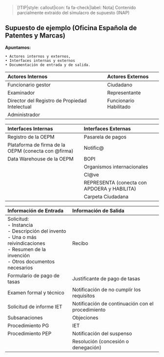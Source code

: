 > [!TIP|style: callout|icon: fa fa-check|label: Nota]
> Contenido parcialmente extraído del simulacro de supuesto (INAP)

## Supuesto de ejemplo (Oficina Española de Patentes y Marcas) <!-- {docsify-ignore} -->

**Apuntamos:**

    • Actores internos y externos,
    • Interfaces internas y externos
    • Documentación de entrada y de salida.

| **Actores Internos** | **Actores Externos** |
| :- | :- |
| Funcionario gestor | Ciudadano |
| Examinador | Representante |
| Director del Registro de Propiedad Intelectual | Funcionario Habilitado |
| Administrador |  |

| **Interfaces Internas** | **Interfaces Externas** |
| :- | :- |
| Registro de la OEPM | Pasarela de pagos |
| Plataforma de firma de la OEPM (conecta con @firma) | Notific@ |
| Data Warehouse de la OEPM | BOPI |
|  | Organismos internacionales |
|  | Cl@ve |
|  | REPRESENTA (conecta con APDOERA y HABILITA) |
|  | Carpeta Ciudadana |

| **Información de Entrada** | **Información de Salida** |
| :- | :- |
| Solicitud: <br> - Instancia <br> - Descripción del invento <br> - Una o más reivindicaciones <br> - Resumen de la invención <br> - Otros documentos necesarios | Recibo |
| Formulario de pago de tasas | Justificante de pago de tasas |
| Examen formal y técnico | Notificación de no cumplir los requisitos |
| Solicitud de informe IET | Notificación de continuación con el procedimiento |
| Subsanaciones | Objeciones |
| Procedimiento PG | IET |
| Procedimiento PEP | Notificación del suspenso |
| | Resolución (concesión o denegación) |